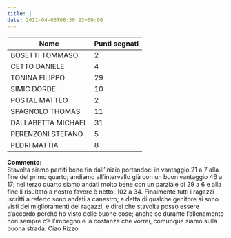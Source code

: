 ```yaml
---
title: |
date: 2011-04-03T06:30:23+00:00
---
```

| **Nome** | **Punti segnati** |
| -------- | ----------------- |
| BOSETTI TOMMASO | 2 |
| CETTO DANIELE | 4 |
| TONINA FILIPPO | 29 |
| SIMIC DORDE | 10 |
| POSTAL MATTEO | 2 |
| SPAGNOLO THOMAS | 11 |
| DALLABETTA MICHAEL | 31 |
| PERENZONI STEFANO | 5 |
| PEDRI MATTIA | 8 |

**Commento:**  
Stavolta siamo partiti bene fin dall’inizio portandoci in vantaggio 21 a 7 alla fine del primo quarto; andiamo all’intervallo già con un buon vantaggio 46 a 17; nel terzo quarto siamo andati molto bene con un parziale di 29 a 6 e alla fine il risultato a nostro favore è netto, 102 a 34. Finalmente tutti i ragazzi iscritti a referto sono andati a canestro; a detta di qualche genitore si sono visti dei miglioramenti dei ragazzi, e direi che stavolta posso essere d’accordo perché ho visto delle buone cose; anche se durante l’allenamento non sempre c’è l’impegno e la costanza che vorrei, comunque siamo sulla buona strada. Ciao Rizzo